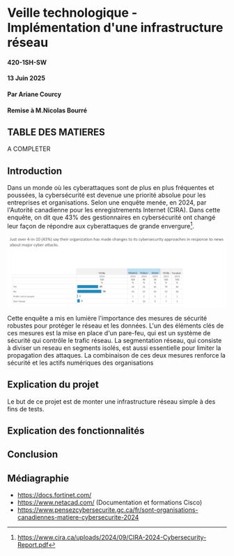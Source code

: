 # Veille technologique - Implémentation d'une infrastructure réseau

#### 420-1SH-SW
#### 13 Juin 2025
#### Par Ariane Courcy
#### Remise à M.Nicolas Bourré

## TABLE DES MATIERES
A COMPLETER

## Introduction

Dans un monde où les cyberattaques sont de plus en plus fréquentes et poussées, la cybersécurité est devenue une priorité absolue pour les entreprises et organisations. Selon une enquête menée, en 2024, par l'Autorité canadienne pour les enregistrements Internet (CIRA). Dans cette enquête, on dit que 43% des gestionnaires en cybersécurité ont changé leur façon de répondre aux cyberattaques de grande envergure[^1].

![Alt text](./documentations/images/INTRO1.png)

Cette enquête a mis en lumière l'importance des mesures de sécurité robustes pour protéger le réseau et les données. L'un des éléments clés de ces mesures est la mise en place d'un pare-feu, qui est un système de sécurité qui contrôle le trafic réseau. La segmentation réseau, qui consiste à diviser un reseau en segments isolés, est aussi essentielle pour limiter la propagation des attaques. La combinaison de ces deux mesures renforce la sécurité et les actifs numériques des organisations

## Explication du projet

Le but de ce projet est de monter une infrastructure réseau simple à des fins de tests. 

## Explication des fonctionnalités

## Conclusion

## Médiagraphie

[^1]: https://www.cira.ca/uploads/2024/09/CIRA-2024-Cybersecurity-Report.pdf

- https://docs.fortinet.com/
- https://www.netacad.com/ (Documentation et formations Cisco)
- https://www.pensezcybersecurite.gc.ca/fr/sont-organisations-canadiennes-matiere-cybersecurite-2024
